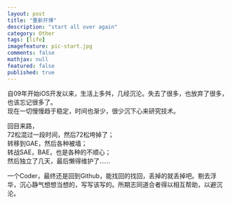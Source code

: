 ```yaml
---
layout: post
title: "重新开博"
description: "start all over again"
category: Other
tags: [life]
imagefeature: pic-start.jpg
comments: false
mathjax: null
featured: false
published: true
---
```



自09年开始iOS开发以来，生活上多舛，几经沉沦。失去了很多，也放弃了很多，也该忘记很多了。
<br>
现在一切慢慢趋于稳定，时间也渐少，很少沉下心来研究技术。
<br>

回目来路，
<br>
72松混过一段时间，然后72松垮掉了；
<br>
转移到GAE，然后各种被墙；
<br>
转战SAE，BAE，也是各种的不顺心；
<br>
然后独立了几天，最后懒得维护了……
<br>

一个Coder，最终还是回到Github，能找回的找回，丢掉的就丢掉吧。剔去浮华，沉心静气想想当想的，写写该写的。所期志同道合者得以相互帮助，以避沉沦。
<br>